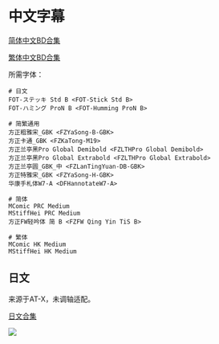 # 中文字幕

[简体中文BD合集](https://github.com/Nekomoekissaten-SUB/Nekomoekissaten-Storage/raw/master/Rikekoi/Rikekoi_BD_CHS.7z)

[繁体中文BD合集](https://github.com/Nekomoekissaten-SUB/Nekomoekissaten-Storage/raw/master/Rikekoi/Rikekoi_BD_CHT.7z)

所需字体：
```
# 日文
FOT-ステッキ Std B <FOT-Stick Std B>
FOT-ハミング ProN B <FOT-Humming ProN B>

# 简繁通用
方正粗雅宋_GBK <FZYaSong-B-GBK>
方正卡通_GBK <FZKaTong-M19>
方正兰亭黑Pro Global Demibold <FZLTHPro Global Demibold>
方正兰亭黑Pro Global Extrabold <FZLTHPro Global Extrabold>
方正兰亭圆_GBK_中 <FZLanTingYuan-DB-GBK>
方正特雅宋_GBK <FZYaSong-H-GBK>
华康手札体W7-A <DFHannotateW7-A>

# 简体
MComic PRC Medium
MStiffHei PRC Medium
方正FW轻吟体 简 B <FZFW Qing Yin TiS B>

# 繁体
MComic HK Medium
MStiffHei HK Medium
```

## 日文

来源于AT-X，未调轴适配。

[日文合集](https://github.com/Nekomoekissaten-SUB/Nekomoekissaten-Storage/raw/master/Rikekoi/Rikekoi_JPN.7z)

![](https://nekomoe.pages.dev/images/2020-01/rikekoi.jpg)